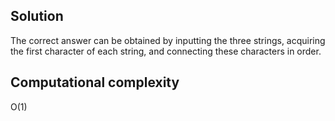 ## Solution
The correct answer can be obtained by inputting the three strings, acquiring the first character of each string, and connecting these characters in order.

## Computational complexity
O(1)

